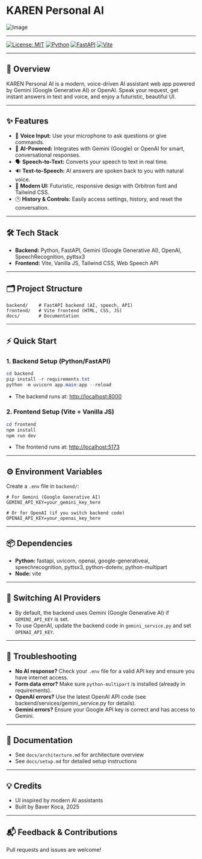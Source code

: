# KAREN Personal AI

![Image](https://github.com/user-attachments/assets/0dac30e4-319f-4c75-a04c-14e1b7822ca8)

---

[![License: MIT](https://img.shields.io/badge/License-MIT-yellow.svg)](LICENSE)
[![Python](https://img.shields.io/badge/Python-3.8%2B-blue.svg)](https://www.python.org/)
[![FastAPI](https://img.shields.io/badge/FastAPI-Backend-green)](https://fastapi.tiangolo.com/)
[![Vite](https://img.shields.io/badge/Vite-Frontend-blueviolet)](https://vitejs.dev/)

---

## 🚀 Overview
KAREN Personal AI is a modern, voice-driven AI assistant web app powered by Gemini (Google Generative AI) or OpenAI. Speak your request, get instant answers in text and voice, and enjoy a futuristic, beautiful UI.

---

## ✨ Features
- 🎤 **Voice Input:** Use your microphone to ask questions or give commands.
- 🤖 **AI-Powered:** Integrates with Gemini (Google) or OpenAI for smart, conversational responses.
- 🗣️ **Speech-to-Text:** Converts your speech to text in real time.
- 🔊 **Text-to-Speech:** AI answers are spoken back to you with natural voice.
- 💎 **Modern UI:** Futuristic, responsive design with Orbitron font and Tailwind CSS.
- 🕑 **History & Controls:** Easily access settings, history, and reset the conversation.

---

## 🛠️ Tech Stack
- **Backend:** Python, FastAPI, Gemini (Google Generative AI), OpenAI, SpeechRecognition, pyttsx3
- **Frontend:** Vite, Vanilla JS, Tailwind CSS, Web Speech API

---

## 🗂️ Project Structure
```
backend/    # FastAPI backend (AI, speech, API)
frontend/   # Vite frontend (HTML, CSS, JS)
docs/       # Documentation
```

---

## ⚡ Quick Start

### 1. Backend Setup (Python/FastAPI)
```powershell
cd backend
pip install -r requirements.txt
python -m uvicorn app.main:app --reload
```
- The backend runs at: [http://localhost:8000](http://localhost:8000)

### 2. Frontend Setup (Vite + Vanilla JS)
```powershell
cd frontend
npm install
npm run dev
```
- The frontend runs at: [http://localhost:5173](http://localhost:5173)

---

## ⚙️ Environment Variables
Create a `.env` file in `backend/`:
```
# For Gemini (Google Generative AI)
GEMINI_API_KEY=your_gemini_key_here

# Or for OpenAI (if you switch backend code)
OPENAI_API_KEY=your_openai_key_here
```

---

## 📦 Dependencies
- **Python:** fastapi, uvicorn, openai, google-generativeai, speechrecognition, pyttsx3, python-dotenv, python-multipart
- **Node:** vite

---

## 🧩 Switching AI Providers
- By default, the backend uses Gemini (Google Generative AI) if `GEMINI_API_KEY` is set.
- To use OpenAI, update the backend code in `gemini_service.py` and set `OPENAI_API_KEY`.

---

## 🐞 Troubleshooting
- **No AI response?** Check your `.env` file for a valid API key and ensure you have internet access.
- **Form data error?** Make sure `python-multipart` is installed (already in requirements).
- **OpenAI errors?** Use the latest OpenAI API code (see backend/services/gemini_service.py for details).
- **Gemini errors?** Ensure your Google API key is correct and has access to Gemini.

---

## 📄 Documentation
- See `docs/architecture.md` for architecture overview
- See `docs/setup.md` for detailed setup instructions

---

## 💡 Credits
- UI inspired by modern AI assistants
- Built by Baver Koca, 2025

---

## 📬 Feedback & Contributions
Pull requests and issues are welcome!
